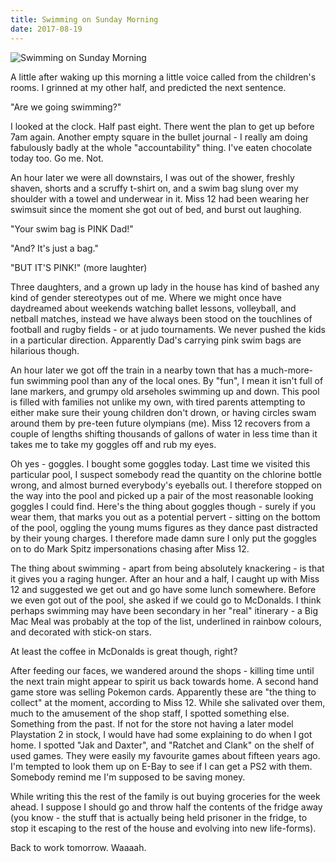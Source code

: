 ```yaml
---
title: Swimming on Sunday Morning
date: 2017-08-19
---
```


![Swimming on Sunday Morning](https://source.unsplash.com/FHnnjk1Yj7Y/1600x900)

A little after waking up this morning a little voice called from the children's rooms. I grinned at my other half, and predicted the next sentence.

"Are we going swimming?"

I looked at the clock. Half past eight. There went the plan to get up before 7am again. Another empty square in the bullet journal - I really am doing fabulously badly at the whole "accountability" thing. I've eaten chocolate today too. Go me. Not.

An hour later we were all downstairs, I was out of the shower, freshly shaven, shorts and a scruffy t-shirt on, and a swim bag slung over my shoulder with a towel and underwear in it. Miss 12 had been wearing her swimsuit since the moment she got out of bed, and burst out laughing.

"Your swim bag is PINK Dad!"

"And? It's just a bag."

"BUT IT'S PINK!" (more laughter)

Three daughters, and a grown up lady in the house has kind of bashed any kind of gender stereotypes out of me. Where we might once have daydreamed about weekends watching ballet lessons, volleyball, and netball matches, instead we have always been stood on the touchlines of football and rugby fields - or at judo tournaments. We never pushed the kids in a particular direction. Apparently Dad's carrying pink swim bags are hilarious though.

An hour later we got off the train in a nearby town that has a much-more-fun swimming pool than any of the local ones. By "fun", I mean it isn't full of lane markers, and grumpy old arseholes swimming up and down. This pool is filled with families not unlike my own, with tired parents attempting to either make sure their young children don't drown, or having circles swam around them by pre-teen future olympians (me). Miss 12 recovers from a couple of lengths shifting thousands of gallons of water in less time than it takes me to take my goggles off and rub my eyes.

Oh yes - goggles. I bought some goggles today. Last time we visited this particular pool, I suspect somebody read the quantity on the chlorine bottle wrong, and almost burned everybody's eyeballs out. I therefore stopped on the way into the pool and picked up a pair of the most reasonable looking goggles I could find. Here's the thing about goggles though - surely if you wear them, that marks you out as a potential pervert - sitting on the bottom of the pool, oggling the young mums figures as they dance past distracted by their young charges. I therefore made damn sure I only put the goggles on to do Mark Spitz impersonations chasing after Miss 12.

The thing about swimming - apart from being absolutely knackering - is that it gives you a raging hunger. After an hour and a half, I caught up with Miss 12 and suggested we get out and go have some lunch somewhere. Before we even got out of the pool, she asked if we could go to McDonalds. I think perhaps swimming may have been secondary in her "real" itinerary - a Big Mac Meal was probably at the top of the list, underlined in rainbow colours, and decorated with stick-on stars.

At least the coffee in McDonalds is great though, right?

After feeding our faces, we wandered around the shops - killing time until the next train might appear to spirit us back towards home. A second hand game store was selling Pokemon cards. Apparently these are "the thing to collect" at the moment, according to Miss 12. While she salivated over them, much to the amusement of the shop staff, I spotted something else. Something from the past. If not for the store not having a later model Playstation 2 in stock, I would have had some explaining to do when I got home. I spotted "Jak and Daxter", and "Ratchet and Clank" on the shelf of used games. They were easily my favourite games about fifteen years ago. I'm tempted to look them up on E-Bay to see if I can get a PS2 with them. Somebody remind me I'm supposed to be saving money.

While writing this the rest of the family is out buying groceries for the week ahead. I suppose I should go and throw half the contents of the fridge away (you know - the stuff that is actually being held prisoner in the fridge, to stop it escaping to the rest of the house and evolving into new life-forms).

Back to work tomorrow. Waaaah.